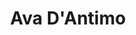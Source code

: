 ---
layout: post
title: "Ava D'Antimo"
categories:
- colourful

authorName: Ava D'Antimo
authorBio: Freelance front-end web developer. Pro collaborations, good coffee, Roseanne reruns, & animal rights. Canada / East London, UK.
authorAvatar: /images/authors/ava-dantimo.jpg

authorSite: http://avadantimo.com/
authorTwitter: avadantimo
authorInstagram: avalost

websiteScreen: /images/posts/ava-dantimo.png
websiteUrl: http://avadantimo.com/

enginePowerArtDirection: "3"
enginePowerPerformance:  "4.5"
enginePowerA11y:         "1"
enginePowerPwa:          "0"
enginePowerEditor:       "3.5"

badCop: I don't know. Very simple, straightforward site here. Nothing negative.
goodCop: Lovely bright colour scheme. Simple one pager. Scroll & learn about the person. Good.

bravoJuliett: false
bravoRomeo: /images/posts/ava-dantimo--joiner.png

echoLima: "454"

---